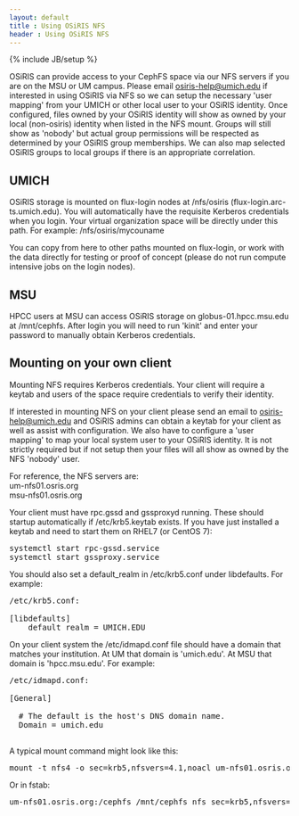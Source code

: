 ```yaml
---
layout: default
title : Using OSiRIS NFS
header : Using OSiRIS NFS
---
```

{% include JB/setup %}

OSiRIS can provide access to your CephFS space via our NFS servers if you are on the MSU or UM campus.  Please email <a href="mailto:osiris-help@umich.edu">osiris-help@umich.edu</a> if interested in using OSiRIS via NFS so we can setup the necessary 'user mapping' from your UMICH or other local user to your OSiRIS identity.  Once configured, files owned by your OSiRIS identity will show as owned by your local (non-osiris) identity when listed in the NFS mount.  Groups will still show as 'nobody' but actual group permissions will be respected as determined by your OSiRIS group memberships.  We can also map selected OSiRIS groups to local groups if there is an appropriate correlation.  

<h2>UMICH</h2>

OSiRIS storage is mounted on flux-login nodes at /nfs/osiris (flux-login.arc-ts.umich.edu).  You will automatically have the requisite Kerberos credentials when you login.  Your virtual organization space will be directly under this path.  For example:  /nfs/osiris/mycouname <br /> 

You can copy from here to other paths mounted on flux-login, or work with the data directly for testing or proof of concept (please do not run compute intensive jobs on the login nodes).  

<h2>MSU</h2>

HPCC users at MSU can access OSiRIS storage on globus-01.hpcc.msu.edu at /mnt/cephfs.  After login you will need to run 'kinit' and enter your password to manually obtain Kerberos credentials.

<h2>Mounting on your own client</h2>

Mounting NFS requires Kerberos credentials.  Your client will require a keytab and users of the space require credentials to verify their identity.

If interested in mounting NFS on your client please send an email to <a href="mailto:osiris-help@umich.edu">osiris-help@umich.edu</a> and OSiRIS admins can obtain a keytab for your client as well as assist with configuration.  We also have to configure a 'user mapping' to map your local system user to your OSiRIS identity.  It is not strictly required but if not setup then your files will all show as owned by the NFS 'nobody' user.  

For reference, the NFS servers are: <br />
um-nfs01.osris.org <br />
msu-nfs01.osris.org <br />

Your client must have rpc.gssd and gssproxyd running.  These should startup automatically if /etc/krb5.keytab exists.  If you have just installed a keytab and need to start them on RHEL7 (or CentOS 7):
<pre>
systemctl start rpc-gssd.service 
systemctl start gssproxy.service  
</pre>

You should also set a default_realm in /etc/krb5.conf under libdefaults.  For example:
<pre>
/etc/krb5.conf:

[libdefaults]
    default_realm = UMICH.EDU
</pre>

On your client system the /etc/idmapd.conf file should have a domain that matches your institution.  At UM that domain is 'umich.edu'.  At MSU that domain is 'hpcc.msu.edu'.  For example:
<pre>
/etc/idmapd.conf:

[General]

  # The default is the host's DNS domain name.
  Domain = umich.edu

</pre>

A typical mount command might look like this:
<pre>
mount -t nfs4 -o sec=krb5,nfsvers=4.1,noacl um-nfs01.osris.org:/cephfs /mnt/cephfs/
</pre>

Or in fstab:
<pre>
um-nfs01.osris.org:/cephfs /mnt/cephfs nfs sec=krb5,nfsvers=4.1,noacl,_netdev,rw 0 0
</pre>

